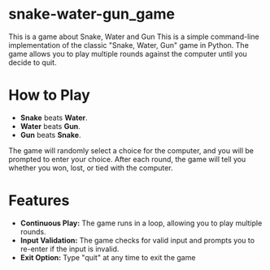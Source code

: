 # snake-water-gun_game
This is a game about Snake, Water and Gun
This is a simple command-line implementation of the classic "Snake, Water, Gun" game in Python. The game allows you to play multiple rounds against the computer until you decide to quit.

# How to Play
- **Snake** beats **Water**.
- **Water** beats **Gun**.
- **Gun** beats **Snake**.

The game will randomly select a choice for the computer, and you will be prompted to enter your choice. After each round, the game will tell you whether you won, lost, or tied with the computer.

# Features
- **Continuous Play:** The game runs in a loop, allowing you to play multiple rounds.
- **Input Validation:** The game checks for valid input and prompts you to re-enter if the input is invalid.
- **Exit Option:** Type "quit" at any time to exit the game

